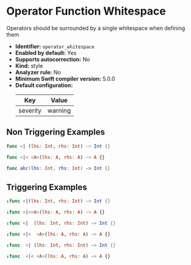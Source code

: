 # Operator Function Whitespace

Operators should be surrounded by a single whitespace when defining them

* **Identifier:** `operator_whitespace`
* **Enabled by default:** Yes
* **Supports autocorrection:** No
* **Kind:** style
* **Analyzer rule:** No
* **Minimum Swift compiler version:** 5.0.0
* **Default configuration:**
  <table>
  <thead>
  <tr><th>Key</th><th>Value</th></tr>
  </thead>
  <tbody>
  <tr>
  <td>
  severity
  </td>
  <td>
  warning
  </td>
  </tr>
  </tbody>
  </table>

## Non Triggering Examples

```swift
func <| (lhs: Int, rhs: Int) -> Int {}
```

```swift
func <|< <A>(lhs: A, rhs: A) -> A {}
```

```swift
func abc(lhs: Int, rhs: Int) -> Int {}
```

## Triggering Examples

```swift
↓func <|(lhs: Int, rhs: Int) -> Int {}
```

```swift
↓func <|<<A>(lhs: A, rhs: A) -> A {}
```

```swift
↓func <|  (lhs: Int, rhs: Int) -> Int {}
```

```swift
↓func <|<  <A>(lhs: A, rhs: A) -> A {}
```

```swift
↓func  <| (lhs: Int, rhs: Int) -> Int {}
```

```swift
↓func  <|< <A>(lhs: A, rhs: A) -> A {}
```